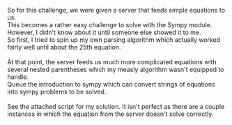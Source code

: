 So for this challenge, we were given a server that feeds simple equations to us.</br>
This becomes a rather easy challenge to solve with the Sympy module. </br>
However, I didn't know about it until someone else showed it to me. </br>
So first, I tried to spin up my own parsing algorithm which actually worked fairly well until about the 25th equation.</br></br>
At that point, the server feeds us much more complicated equations with several nested parentheses which my measly algorithm wasn't equipped to handle.</br>
Queue the introduction to sympy which can convert strings of equations into sympy problems to be solved. </br></br>
See the attached script for my solution.
It isn't perfect as there are a couple instances in which the equation from the server doesn't solve correctly.
